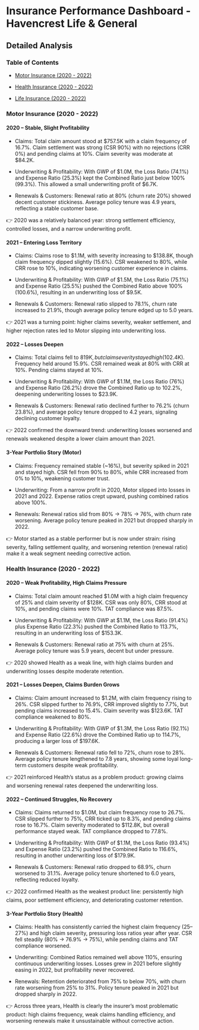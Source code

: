 
# Insurance Performance Dashboard - Havencrest Life & General

## Detailed Analysis
### Table of Contents
- [Motor Insurance (2020 - 2022)](#motor-insurance-2020---2022)
- [Health Insurance (2020 - 2022)](#health-insurance)

- [Life Insurance (2020 - 2022)](#life-insurance)




### Motor Insurance (2020 - 2022)

#### 2020 – Stable, Slight Profitability

- Claims: Total claim amount stood at $757.5K with a claim frequency of 16.7%. Claim settlement was strong (CSR 90%) with no rejections (CRR 0%) and pending claims at 10%. Claim severity was moderate at $84.2K.

- Underwriting & Profitability: With GWP of $1.0M, the Loss Ratio (74.1%) and Expense Ratio (25.3%) kept the Combined Ratio just below 100% (99.3%). This allowed a small underwriting profit of $6.7K.

- Renewals & Customers: Renewal ratio at 80% (churn rate 20%) showed decent customer stickiness. Average policy tenure was 4.9 years, reflecting a stable customer base.
  
👉 2020 was a relatively balanced year: strong settlement efficiency, controlled losses, and a narrow underwriting profit.



#### 2021 – Entering Loss Territory

- Claims: Claims rose to $1.1M, with severity increasing to $138.8K, though claim frequency dipped slightly (15.6%). CSR weakened to 80%, while CRR rose to 10%, indicating worsening customer experience in claims.

- Underwriting & Profitability: With GWP of $1.5M, the Loss Ratio (75.1%) and Expense Ratio (25.5%) pushed the Combined Ratio above 100% (100.6%), resulting in an underwriting loss of $9.5K.

- Renewals & Customers: Renewal ratio slipped to 78.1%, churn rate increased to 21.9%, though average policy tenure edged up to 5.0 years.

👉 2021 was a turning point: higher claims severity, weaker settlement, and higher rejection rates led to Motor slipping into underwriting loss.




#### 2022 – Losses Deepen

- Claims: Total claims fell to $819K, but claim severity stayed high ($102.4K). Frequency held around 15.9%. CSR remained weak at 80% with CRR at 10%. Pending claims stayed at 10%.

- Underwriting & Profitability: With GWP of $1.1M, the Loss Ratio (76%) and Expense Ratio (26.2%) drove the Combined Ratio up to 102.2%, deepening underwriting losses to $23.9K.

- Renewals & Customers: Renewal ratio declined further to 76.2% (churn 23.8%), and average policy tenure dropped to 4.2 years, signaling declining customer loyalty.
  
👉 2022 confirmed the downward trend: underwriting losses worsened and renewals weakened despite a lower claim amount than 2021.


#### 3-Year Portfolio Story (Motor)

- Claims: Frequency remained stable (~16%), but severity spiked in 2021 and stayed high. CSR fell from 90% to 80%, while CRR increased from 0% to 10%, weakening customer trust.

- Underwriting: From a narrow profit in 2020, Motor slipped into losses in 2021 and 2022. Expense ratios crept upward, pushing combined ratios above 100%.

- Renewals: Renewal ratios slid from 80% → 78% → 76%, with churn rate worsening. Average policy tenure peaked in 2021 but dropped sharply in 2022.

👉 Motor started as a stable performer but is now under strain: rising severity, falling settlement quality, and worsening retention (renewal ratio) make it a weak segment needing corrective action.



### Health Insurance (2020 - 2022)

#### 2020 – Weak Profitability, High Claims Pressure

- Claims: Total claim amount reached $1.0M with a high claim frequency of 25% and claim severity of $128K. CSR was only 80%, CRR stood at 10%, and pending claims were 10%. TAT compliance was 87.5%.

- Underwriting & Profitability: With GWP at $1.1M, the Loss Ratio (91.4%) plus Expense Ratio (22.3%) pushed the Combined Ratio to 113.7%, resulting in an underwriting loss of $153.3K.

- Renewals & Customers: Renewal ratio at 75% with churn at 25%. Average policy tenure was 5.9 years, decent but under pressure.
  
👉 2020 showed Health as a weak line, with high claims burden and underwriting losses despite moderate retention.



#### 2021 – Losses Deepen, Claims Burden Grows

- Claims: Claim amount increased to $1.2M, with claim frequency rising to 26%. CSR slipped further to 76.9%, CRR improved slightly to 7.7%, but pending claims increased to 15.4%. Claim severity was $123.6K. TAT compliance weakened to 80%.

- Underwriting & Profitability: With GWP of $1.3M, the Loss Ratio (92.1%) and Expense Ratio (22.6%) drove the Combined Ratio up to 114.7%, producing a larger loss of $197.6K.

- Renewals & Customers: Renewal ratio fell to 72%, churn rose to 28%. Average policy tenure lengthened to 7.8 years, showing some loyal long-term customers despite weak profitability.
  
👉 2021 reinforced Health’s status as a problem product: growing claims and worsening renewal rates deepened the underwriting loss.



#### 2022 – Continued Struggles, No Recovery

- Claims: Claims returned to $1.0M, but claim frequency rose to 26.7%. CSR slipped further to 75%, CRR ticked up to 8.3%, and pending claims rose to 16.7%. Claim severity moderated to $112.8K, but overall performance stayed weak. TAT compliance dropped to 77.8%.

- Underwriting & Profitability: With GWP of $1.1M, the Loss Ratio (93.4%) and Expense Ratio (23.2%) pushed the Combined Ratio to 116.6%, resulting in another underwriting loss of $179.9K.

- Renewals & Customers: Renewal ratio dropped to 68.9%, churn worsened to 31.1%. Average policy tenure shortened to 6.0 years, reflecting reduced loyalty.
  
👉 2022 confirmed Health as the weakest product line: persistently high claims, poor settlement efficiency, and deteriorating customer retention.



#### 3-Year Portfolio Story (Health)

- Claims: Health has consistently carried the highest claim frequency (25–27%) and high claim severity, pressuring loss ratios year after year. CSR fell steadily (80% → 76.9% → 75%), while pending claims and TAT compliance worsened.

- Underwriting: Combined Ratios remained well above 110%, ensuring continuous underwriting losses. Losses grew in 2021 before slightly easing in 2022, but profitability never recovered.

- Renewals: Retention deteriorated from 75% to below 70%, with churn rate worsening from 25% to 31%. Policy tenure peaked in 2021 but dropped sharply in 2022.
  
👉 Across three years, Health is clearly the insurer’s most problematic product: high claims frequency, weak claims handling efficiency, and worsening renewals make it unsustainable without corrective action.
